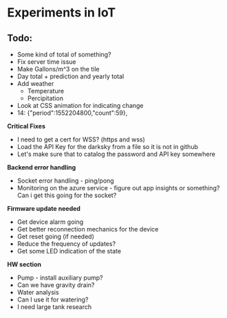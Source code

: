 # Experiments in IoT

## Todo:
* Some kind of total of something?
* Fix  server time issue
* Make Gallons/m^3 on the tile 
* Day total + prediction and yearly total
* Add weather 
  - Temperature
  - Percipitation
* Look at CSS animation for indicating change  
* 14: {"period":1552204800,"count":59},


**Critical Fixes**
* I need to get a cert for WSS? (https and wss)
* Load the API Key for the darksky from a file so it is not in github
* Let's make sure that to catalog the password and API key somewhere

**Backend error handling**
- Socket error handling - ping/pong
- Monitoring on the azure service - figure out app insights or something?
  Can i get this going for the socket?

**Firmware update needed**
* Get device alarm going
* Get better reconnection mechanics for the device
* Get reset going (if needed)
* Reduce the frequency of updates?
* Get some LED indication of the state

**HW section**
* Pump - install auxiliary pump?
* Can we have gravity drain?
* Water analysis
* Can I use it for watering?
* I need large tank research

